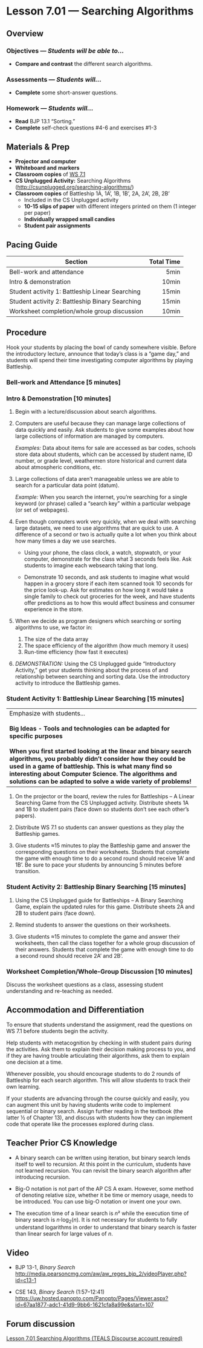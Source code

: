 Lesson 7.01 — Searching Algorithms
====================================================================================================

Overview
--------
### Objectives — _Students will be able to…_
- **Compare and contrast** the different search algorithms.

### Assessments — _Students will…_
- **Complete** some short-answer questions.

### Homework — _Students will…_
- **Read** BJP 13.1 “Sorting.”
- **Complete** self-check questions \#4-6 and exercises \#1-3


Materials & Prep
----------------
- **Projector and computer**
- **Whiteboard and** **markers**
- **Classroom copies** of [WS 7.1]
- **CS Unplugged Activity:** Searching Algorithms (<http://csunplugged.org/searching-algorithms/>)
- **Classroom copies** of Battleship 1A, 1A’, 1B, 1B’, 2A, 2A’, 2B, 2B’
  - Included in the CS Unplugged activity
  - **10-15 slips of paper** with different integers printed on them (1 integer per paper)
  - **Individually wrapped small candies**
  - **Student pair assignments**


Pacing Guide
------------
| Section                                         | Total Time |
|-------------------------------------------------|-----------:|
| Bell-work and attendance                        |       5min |
| Intro & demonstration                           |      10min |
| Student activity 1: Battleship Linear Searching |      15min |
| Student activity 2: Battleship Binary Searching |      15min |
| Worksheet completion/whole group discussion     |      10min |


Procedure
---------
Hook your students by placing the bowl of candy somewhere visible. Before the introductory lecture,
announce that today’s class is a “game day,” and students will spend their time investigating
computer algorithms by playing Battleship.

### Bell-work and Attendance \[5 minutes\]

### Intro & Demonstration \[10 minutes\]

1. Begin with a lecture/discussion about search algorithms.

2. Computers are useful because they can manage large collections of data quickly and easily. Ask
   students to give some examples about how large collections of information are managed by
   computers.

   _Examples:_ Data about items for sale are accessed as bar codes, schools store data about
   students, which can be accessed by student name, ID number, or grade level, weathermen store
   historical and current data about atmospheric conditions, etc.

3. Large collections of data aren’t manageable unless we are able to search for a particular data point (datum).

   _Example:_ When you search the internet, you’re searching for a single keyword (or phrase) called
   a “search key” within a particular webpage (or set of webpages).

4. Even though computers work very quickly, when we deal with searching large datasets, we need to
   use algorithms that are quick to use. A difference of a second or two is actually quite a lot when
   you think about how many times a day we use searches.

   - Using your phone, the class clock, a watch, stopwatch, or your computer, demonstrate for the
     class what 3 seconds feels like. Ask students to imagine each websearch taking that long.

   - Demonstrate 10 seconds, and ask students to imagine what would happen in a grocery store if
     each item scanned took 10 seconds for the price look-up. Ask for estimates on how long it would
     take a single family to check out groceries for the week, and have students offer predictions
     as to how this would affect business and consumer experience in the store.

5. When we decide as program designers which searching or sorting algorithms to use, we factor in:

   1. The size of the data array
   2. The space efficiency of the algorithm (how much memory it uses)
   3. Run-time efficiency (how fast it executes)

6. _DEMONSTRATION:_ Using the CS Unplugged guide “Introductory Activity,” get your students thinking
   about the process of and relationship between searching and sorting data. Use the introductory
   activity to introduce the Battleship games.

### Student Activity 1: Battleship Linear Searching \[15 minutes\]

<table>
  <tr>
    <td>
      Emphasize with students...<br><br>
      <strong>Big Ideas - Tools and technologies can be adapted for specific purposes<br><br>
When you first started looking at the linear and binary search algorithms, you probably didn’t consider how they could be used in a game of battleship. This is what many find so interesting about Computer Science. The algorithms and solutions can be adapted to solve a wide variety of problems!
</td>
</tr>
</table>

1. On the projector or the board, review the rules for Battleships – A Linear Searching Game from
  the CS Unplugged activity. Distribute sheets 1A and 1B to student pairs (face down so students
  don’t see each other’s papers).

2. Distribute WS 7.1 so students can answer questions as they play the Battleship games.

3. Give students ≈15 minutes to play the Battleship game and answer the corresponding questions on
  their worksheets. Students that complete the game with enough time to do a second round should
  receive 1A’ and 1B’. Be sure to pace your students by announcing 5 minutes before transition.

### Student Activity 2: Battleship Binary Searching \[15 minutes\]

1. Using the CS Unplugged guide for Battleships – A Binary Searching Game, explain the updated rules
  for this game. Distribute sheets 2A and 2B to student pairs (face down).

2. Remind students to answer the questions on their worksheets.

3. Give students ≈15 minutes to complete the game and answer their worksheets, then call the class
  together for a whole group discussion of their answers. Students that complete the game with
  enough time to do a second round should receive 2A’ and 2B’.

### Worksheet Completion/Whole-Group Discussion \[10 minutes\]
Discuss the worksheet questions as a class, assessing student understanding and re-teaching as
needed.


Accommodation and Differentiation
---------------------------------
To ensure that students understand the assignment, read the questions on WS 7.1 before students
begin the activity.

Help students with metacognition by checking in with student pairs during the activities. Ask them
to explain their decision making process to you, and if they are having trouble articulating their
algorithms, ask them to explain one decision at a time.

Whenever possible, you should encourage students to do 2 rounds of Battleship for each search
algorithm. This will allow students to track their own learning.

If your students are advancing through the course quickly and easily, you can augment this unit by
having students write code to implement sequential or binary search. Assign further reading in the
textbook (the latter ½ of Chapter 13), and discuss with students how they can implement code that
operate like the processes explored during class.


Teacher Prior CS Knowledge
--------------------------
- A binary search can be written using iteration, but binary search lends itself to well to
  recursion. At this point in the curriculum, students have not learned recursion. You can revisit
  the binary search algorithm after introducing recursion.

- Big-O notation is not part of the AP CS A exam. However, some method of denoting relative size,
  whether it be time or memory usage, needs to be introduced. You can use big-O notation or invent
  one your own.

- The execution time of a linear search is _n_&sup2; while the execution time of binary search is
  _n_&middot;log<sub>2</sub>(_n_). It is not necessary for students to fully understand logarithms
  in order to understand that binary search is faster than linear search for large values of _n_.


Video
-----
- BJP 13-1, _Binary Search_<br>
  <http://media.pearsoncmg.com/aw/aw_reges_bjp_2/videoPlayer.php?id=c13-1>

- CSE 143, _Binary Search_ (1:57–12:41)<br>
  <https://uw.hosted.panopto.com/Panopto/Pages/Viewer.aspx?id=67aa1877-adc1-41d9-9bb6-1621cfa8a99e&start=107>


Forum discussion
----------------
[Lesson 7.01 Searching Algorithms (TEALS Discourse account required)](http://forums.tealsk12.org/c/unit-7/7-01-searching-algorithms)


[WS 7.1]:   https://raw.githubusercontent.com/TEALSK12/apcsa-public/master/curriculum/Unit7/WS%207.1.docx
